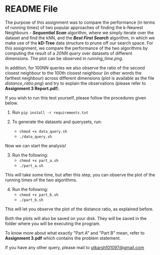 # README File 

The purpose of this assignment was to compare the performance (in terms of running times) of two popular approaches of finding the k-Nearest Neighbours - ***Sequential Scan*** algorithm, where we simply iterate over the dataset and find the kNN, and the ***Best First Search*** algorithm, in which we make use of the **kD-Tree** data structure to prune off our search space. For this assignment, we compare the performance of the two algorithms by computing the result of a *20NN query* over datasets of different dimensions. The plot can be observed in *running_time.png*. 

In addition, for 100NN queries we also observe the ratio of the second closest neighbour to the 100th closest neighbour (in other words the farthest neighbour) across different dimensions (plot is available as the file *distance_ratio.png*) and try to explain the observations (please refer to **Assignment 3 Report.pdf**).

If you wish to run this test yourself, please follow the procedures given below.

1. Run `pip install -r requirements.txt`

2. To generate the datasets and querysets, run:
	* `chmod +x data_query.sh`
	* `./data_query.sh`

Now we can start the analysis!

3. Run the following:
	* `chmod +x part_a.sh`
	* `./part_a.sh`

This will take some time, but after this step, you can observe the plot of the running times of the two algorithms.

4. Run the following:
	* `chmod +x part_b.sh`
	* `./part_b.sh`

This will let you observe the plot of the distance ratio, as explained before.

Both the plots will also be saved on your disk. They will be saved in the folder where you will be executing the program. 

To know more about what exactly "Part A" and "Part B" mean, refer to **Assignment 3.pdf** which contains the problem statement.

If you have any other query, please mail to utkarsh101097@gmail.com 
